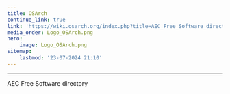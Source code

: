 ```yaml
---
title: OSArch
continue_link: true
link: 'https://wiki.osarch.org/index.php?title=AEC_Free_Software_directory'
media_order: Logo_OSArch.png
hero:
    image: Logo_OSArch.png
sitemap:
    lastmod: '23-07-2024 21:10'
---
```


---
AEC Free Software directory